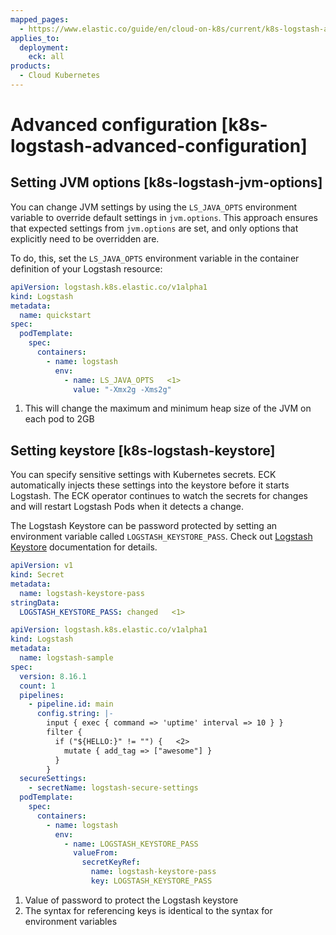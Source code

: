 ```yaml
---
mapped_pages:
  - https://www.elastic.co/guide/en/cloud-on-k8s/current/k8s-logstash-advanced-configuration.html
applies_to:
  deployment:
    eck: all
products:
  - Cloud Kubernetes
---
```


# Advanced configuration [k8s-logstash-advanced-configuration]

## Setting JVM options [k8s-logstash-jvm-options]

You can change JVM settings by using the `LS_JAVA_OPTS` environment variable to override default settings in `jvm.options`. This approach ensures that expected settings from `jvm.options` are set, and only options that explicitly need to be overridden are.

To do, this, set the  `LS_JAVA_OPTS` environment variable in the container definition of your Logstash resource:

```yaml
apiVersion: logstash.k8s.elastic.co/v1alpha1
kind: Logstash
metadata:
  name: quickstart
spec:
  podTemplate:
    spec:
      containers:
        - name: logstash
          env:
            - name: LS_JAVA_OPTS   <1>
              value: "-Xmx2g -Xms2g"
```

1. This will change the maximum and minimum heap size of the JVM on each pod to 2GB



## Setting keystore [k8s-logstash-keystore]

You can specify sensitive settings with Kubernetes secrets. ECK automatically injects these settings into the keystore before it starts Logstash. The ECK operator continues to watch the secrets for changes and will restart Logstash Pods when it detects a change.

The Logstash Keystore can be password protected by setting an environment variable called `LOGSTASH_KEYSTORE_PASS`. Check out [Logstash Keystore](logstash://reference/keystore.md#keystore-password) documentation for details.

```yaml
apiVersion: v1
kind: Secret
metadata:
  name: logstash-keystore-pass
stringData:
  LOGSTASH_KEYSTORE_PASS: changed   <1>

apiVersion: logstash.k8s.elastic.co/v1alpha1
kind: Logstash
metadata:
  name: logstash-sample
spec:
  version: 8.16.1
  count: 1
  pipelines:
    - pipeline.id: main
      config.string: |-
        input { exec { command => 'uptime' interval => 10 } }
        filter {
          if ("${HELLO:}" != "") {   <2>
            mutate { add_tag => ["awesome"] }
          }
        }
  secureSettings:
    - secretName: logstash-secure-settings
  podTemplate:
    spec:
      containers:
        - name: logstash
          env:
            - name: LOGSTASH_KEYSTORE_PASS
              valueFrom:
                secretKeyRef:
                  name: logstash-keystore-pass
                  key: LOGSTASH_KEYSTORE_PASS
```

1. Value of password to protect the Logstash keystore
2. The syntax for referencing keys is identical to the syntax for environment variables




